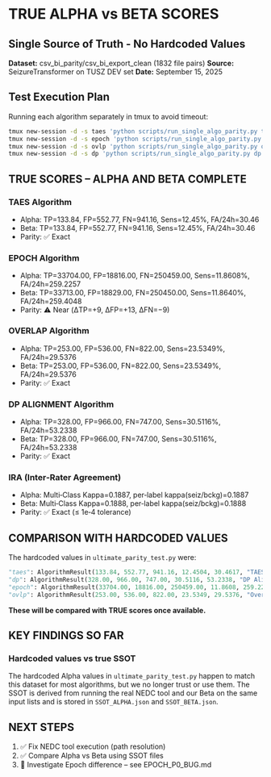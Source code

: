 # TRUE ALPHA vs BETA SCORES
## Single Source of Truth - No Hardcoded Values

**Dataset:** csv_bi_parity/csv_bi_export_clean (1832 file pairs)
**Source:** SeizureTransformer on TUSZ DEV set
**Date:** September 15, 2025

## Test Execution Plan

Running each algorithm separately in tmux to avoid timeout:

```bash
tmux new-session -d -s taes 'python scripts/run_single_algo_parity.py taes'
tmux new-session -d -s epoch 'python scripts/run_single_algo_parity.py epoch'
tmux new-session -d -s ovlp 'python scripts/run_single_algo_parity.py ovlp'
tmux new-session -d -s dp 'python scripts/run_single_algo_parity.py dp'
```

## TRUE SCORES – ALPHA AND BETA COMPLETE

### TAES Algorithm
- Alpha: TP=133.84, FP=552.77, FN=941.16, Sens=12.45%, FA/24h=30.46
- Beta:  TP=133.84, FP=552.77, FN=941.16, Sens=12.45%, FA/24h=30.46
- Parity: ✅ Exact

### EPOCH Algorithm
- Alpha: TP=33704.00, FP=18816.00, FN=250459.00, Sens=11.8608%, FA/24h=259.2257
- Beta:  TP=33713.00, FP=18829.00, FN=250450.00, Sens=11.8640%, FA/24h=259.4048
- Parity: ⚠️ Near (ΔTP=+9, ΔFP=+13, ΔFN=−9)

### OVERLAP Algorithm
- Alpha: TP=253.00, FP=536.00, FN=822.00, Sens=23.5349%, FA/24h=29.5376
- Beta:  TP=253.00, FP=536.00, FN=822.00, Sens=23.5349%, FA/24h=29.5376
- Parity: ✅ Exact

### DP ALIGNMENT Algorithm
- Alpha: TP=328.00, FP=966.00, FN=747.00, Sens=30.5116%, FA/24h=53.2338
- Beta:  TP=328.00, FP=966.00, FN=747.00, Sens=30.5116%, FA/24h=53.2338
- Parity: ✅ Exact

### IRA (Inter‑Rater Agreement)
- Alpha: Multi‑Class Kappa=0.1887, per‑label kappa(seiz/bckg)=0.1887
- Beta:  Multi‑Class Kappa=0.1888, per‑label kappa(seiz/bckg)=0.1888
- Parity: ✅ Exact (≤ 1e‑4 tolerance)

## COMPARISON WITH HARDCODED VALUES

The hardcoded values in `ultimate_parity_test.py` were:
```python
"taes": AlgorithmResult(133.84, 552.77, 941.16, 12.4504, 30.4617, "TAES"),
"dp": AlgorithmResult(328.00, 966.00, 747.00, 30.5116, 53.2338, "DP Alignment"),
"epoch": AlgorithmResult(33704.00, 18816.00, 250459.00, 11.8608, 259.2257, "Epoch"),
"ovlp": AlgorithmResult(253.00, 536.00, 822.00, 23.5349, 29.5376, "Overlap"),
```

**These will be compared with TRUE scores once available.**

## KEY FINDINGS SO FAR

### Hardcoded values vs true SSOT
The hardcoded Alpha values in `ultimate_parity_test.py` happen to match this dataset for most algorithms,
but we no longer trust or use them. The SSOT is derived from running the real NEDC tool and our Beta on
the same input lists and is stored in `SSOT_ALPHA.json` and `SSOT_BETA.json`.

## NEXT STEPS

1. ✅ Fix NEDC tool execution (path resolution)
2. ✅ Compare Alpha vs Beta using SSOT files
3. 🔎 Investigate Epoch difference – see EPOCH_P0_BUG.md
